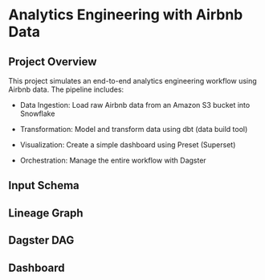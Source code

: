 # Analytics Engineering with Airbnb Data

## Project Overview

This project simulates an end-to-end analytics engineering workflow using Airbnb data. The pipeline includes:

* Data Ingestion: Load raw Airbnb data from an Amazon S3 bucket into Snowflake

* Transformation: Model and transform data using dbt (data build tool)

* Visualization: Create a simple dashboard using Preset (Superset)

* Orchestration: Manage the entire workflow with Dagster

## Input Schema

## Lineage Graph

## Dagster DAG

## Dashboard
